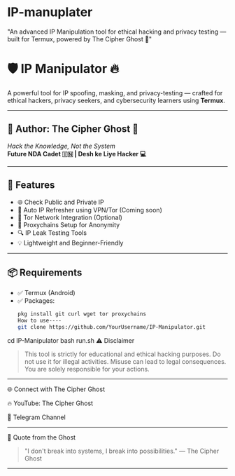 # IP-manuplater
"An advanced IP Manipulation tool for ethical hacking and privacy testing — built for Termux, powered by The Cipher Ghost 👻"
# 🛡️ IP Manipulator 🔥

A powerful tool for IP spoofing, masking, and privacy-testing — crafted for ethical hackers, privacy seekers, and cybersecurity learners using **Termux**.

---

## 👤 Author: The Cipher Ghost 👻  
_Hack the Knowledge, Not the System_  
**Future NDA Cadet 🇮🇳 | Desh ke Liye Hacker 💻**

---

## 🚀 Features

- 🌐 Check Public and Private IP
- 🔄 Auto IP Refresher using VPN/Tor (Coming soon)
- 🧅 Tor Network Integration (Optional)
- 🔁 Proxychains Setup for Anonymity
- 🔍 IP Leak Testing Tools
- 💡 Lightweight and Beginner-Friendly

---

## 📦 Requirements

- ✅ Termux (Android)
- ✅ Packages:
  ```bash
  pkg install git curl wget tor proxychains
  How to use----
  git clone https://github.com/YourUsername/IP-Manipulator.git
cd IP-Manipulator
bash run.sh
⚠️ Disclaimer

> This tool is strictly for educational and ethical hacking purposes.
Do not use it for illegal activities. Misuse can lead to legal consequences.
You are solely responsible for your actions.




---

🌐 Connect with The Cipher Ghost

🔥 YouTube: The Cipher Ghost

📡 Telegram Channel



---

👣 Quote from the Ghost

> "I don't break into systems,
I break into possibilities."
— The Cipher Ghost




---


